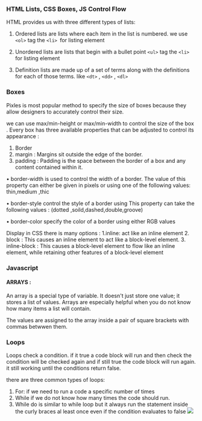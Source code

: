 ###  HTML Lists, CSS Boxes, JS Control Flow

HTML provides us with three different types of lists:

1. Ordered lists are lists where each item in the list is
numbered. we use `<ol>` tag the `<li> `for listing element

2. Unordered lists are lists that begin with a bullet point  `<ul>` tag the `<li> `for listing element

3. Definition lists are made up of a set of terms along with the
definitions for each of those terms. like `<dt>` , `<dd>` , `<dl>`

###  Boxes 
Pixles is most popular method to specify the size of boxes 
because they allow designers to accurately control their size.

we can use max/min-height or max/min-width to control the size of the box .
Every box has three available properties that can be adjusted to control its appearance :
1. Border 
2.  margin : Margins sit outside the edge of the border.
3. padding : Padding is the space between the border of a box and any content contained within it.

• border-width
is used to control the width of a border. The value of this property can either be given
in pixels or using one of the following values: thin,medium ,thic

• border-style 
control the style of a border using  This property can take the following values : (dotted ,soild,dashed,double,groove)


• border-color
specify the color of a border using either RGB values 

Display in CSS there is many options :
1.inline: act like an inline element
2. block : This causes an inline element to act like a block-level element.
3. inline-block : This causes a block-level element to flow like an inline element, while retaining other 
features of a block-level element

### Javascript 

#### ARRAYS :
An array is a special type of variable. It doesn't just store one value; it stores a list of values.
Arrays are especially helpful when you do not know how many items a list will contain.

The values are assigned to the array inside a pair of square brackets with commas betwwen them.

### Loops 
Loops check a condition. if it true a code block will run and then check the condition will be checked again and if still true the code block will run again. it still working until the conditions return false.

there are three common types of loops:
1. For: if we need to run a code a specific number of times
2. While if we do not know how many times the code should run.
3. While do is similar to while loop but it always run the statement inside the curly braces al least once even if the condition evaluates to false 
![](https://i.ibb.co/WsMyPjw/forexamp.png)





















